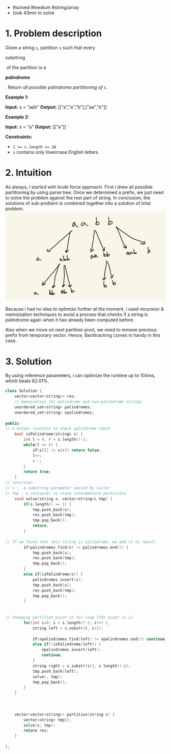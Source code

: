 
- #solved #medium #string/array 
- took 43min to solve

# 1. Problem description
Given a string `s`, partition `s` such that every 

substring

 of the partition is a 

**palindrome**

. Return _all possible palindrome partitioning of_ `s`.

**Example 1:**

**Input:** s = "aab"
**Output:** [["a","a","b"],["aa","b"]]

**Example 2:**

**Input:** s = "a"
**Output:** [["a"]]

**Constraints:**

- `1 <= s.length <= 16`
- `s` contains only lowercase English letters.

# 2. Intuition

As always, i started with brute force approach.
First i drew all possible partitioning by using parse tree.
Once we determined a prefix, we just need to solve the problem against the rest part of string.
In conclusion, the solutions of sub-problem is combined together into a solution of total problem.
![](../../../../../images/Pasted%20image%2020240117141722.png)

Because i had no idea to optimize further at the moment, i used recursion & memoization techniques to avoid a process that checks if a string is palindrome again when it has already been computed before.

Also when we move on next partition pivot, we need to remove previous prefix from temporary vector.
Hence, Backtracking comes in handy in this case.

# 3. Solution
By using reference parameters, i can optimize the runtime up to 104ms, which beats 62.01%.

```cpp
class Solution {
    vector<vector<string>> res;
    // memoization for palindrome and non-palindrome strings
    unordered_set<string> palindromes;
    unordered_set<string> npalindromes;

public:
// a helper function to check palindrome check
    bool isPalindrome(string& s) {
        int l = 0, r = s.length()-1;
        while(l <= r) {
            if(s[l] != s[r]) return false;
            l++;
            r--;
        }
        return true;
    }
// recursion 
// s :  a substring parameter passed by caller
// tmp : a container to store intermediate partitions
    void solve(string s, vector<string>& tmp) {
        if(s.length() == 1) {
            tmp.push_back(s);
            res.push_back(tmp);
            tmp.pop_back();
            return;
        }

// If we found that this string is palindrome, we add it to result
        if(palindromes.find(s) != palindromes.end()) {
            tmp.push_back(s);
            res.push_back(tmp);
            tmp.pop_back();
        }
        else if(isPalindrome(s)) {
            palindromes.insert(s);
            tmp.push_back(s);
            res.push_back(tmp);
            tmp.pop_back();
        }

  
// changing partition pivot in for-loop (the pivot is i)
        for(int i=0; i < s.length()-1; i++) {
            string left = s.substr(0, i+1);
            
            if(npalindromes.find(left) != npalindromes.end()) continue;
            else if(!isPalindrome(left)) {
                npalindromes.insert(left);
                continue;
            }
            string right = s.substr(i+1, s.length()-i);
            tmp.push_back(left);
            solve(, tmp);
            tmp.pop_back();
        }
    }

  

    vector<vector<string>> partition(string s) {
	    vector<string> tmp{};
        solve(s, tmp);
        return res;
    }

};
```